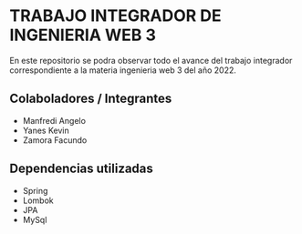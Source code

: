# TRABAJO INTEGRADOR DE INGENIERIA WEB 3

En este repositorio se podra observar todo el avance del trabajo integrador correspondiente a la materia ingenieria web 3 del año 2022.

## Colaboladores / Integrantes

- Manfredi Angelo
- Yanes Kevin
- Zamora Facundo
  
## Dependencias utilizadas

- Spring
- Lombok
- JPA
- MySql
